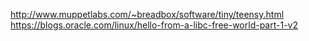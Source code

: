http://www.muppetlabs.com/~breadbox/software/tiny/teensy.html
https://blogs.oracle.com/linux/hello-from-a-libc-free-world-part-1-v2
